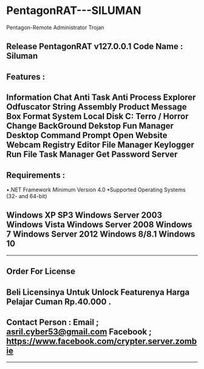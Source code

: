 # PentagonRAT---SILUMAN
Pentagon-Remote Administrator Trojan

Release PentagonRAT v127.0.0.1
Code Name : Siluman 
---------------------------------------------------------------
Features :
-----------------------------------------------------------------
Information
Chat
Anti Task
Anti Process Explorer
Odfuscator String
Assembly Product
Message Box
Format System Local Disk C:
Terro / Horror
Change BackGround Dekstop
Fun Manager
Desktop
Command Prompt
Open Website
Webcam
Registry Editor
File Manager
Keylogger
Run File
Task Manager
Get Password
Server
---------------------------------------------------------------
Requirements : 
---------------------------------------------------------------
•.NET Framework Minimum Version 4.0 
•Supported Operating Systems (32- and 64-bit)

Windows XP SP3
Windows Server 2003
Windows Vista
Windows Server 2008
Windows 7
Windows Server 2012
Windows 8/8.1
Windows 10
---------------------------------------------------------------
---------------------------------------------------------------


Order For License
---------------------------------------------------------------
Beli Licensinya Untuk Unlock Featurenya
Harga Pelajar Cuman Rp.40.000 .
---------------------------------------------------------------
Contact Person : 
Email ; asril.cyber53@gmail.com
Facebook ; https://www.facebook.com/crypter.server.zombie
---------------------------------------------------------------
---------------------------------------------------------------
